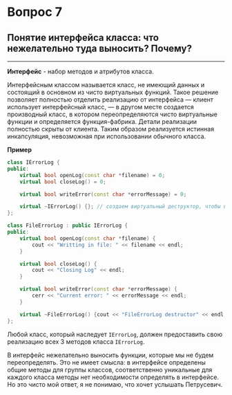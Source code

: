 # Вопрос 7
## Понятие интерфейса класса: что нежелательно туда выносить? Почему?	
___

**Интерфейс** - набор методов и атрибутов класса. 

Интерфейсным классом называется класс, не имеющий данных и состоящий в основном из чисто виртуальных функций. Такое решение позволяет полностью отделить реализацию от интерфейса — клиент использует интерфейсный класс, — в другом месте создается производный класс, в котором переопределяются чисто виртуальные функции и определяется функция-фабрика. Детали реализации полностью скрыты от клиента. Таким образом реализуется истинная инкапсуляция, невозможная при использовании обычного класса. 

**Пример**
```cpp
class IErrorLog {
public:
    virtual bool openLog(const char *filename) = 0;
    virtual bool closeLog() = 0;

    virtual bool writeError(const char *errorMessage) = 0;

    virtual ~IErrorLog() {}; // создаем виртуальный деструктор, чтобы вызывался соответствующий деструктор дочернего класса в случае, если удалим указатель на IErrorLog
};

class FileErrorLog : public IErrorLog {
public:
    virtual bool openLog(const char *filename) {
        cout << "Writting in file: " << filename << endl;
    }

    virtual bool closeLog() {
        cout << "Closing Log" << endl;
    }

    virtual bool writeError(const char *errorMessage) {
        cerr << "Current error: " << errorMessage << endl;
    }

    virtual ~FileErrorLog() {cout << "FileErrorLog destructor" << endl;}
};
```

[//]: <> (Объясни, пожалуйста, почему у тебя в переопределенных функциях ничего не возвращается, хотя тип возвращаемого значения объявлен как `bool`, но при этом код компилируется)

Любой класс, который наследует `IErrorLog`, должен предоставить свою реализацию всех 3 методов класса `IErrorLog`.

В интерфейс нежелательно выносить функции, которые мы не будем переопределять. Это не имеет смысла: в интерфейсе определены общие методы для группы классов, соответственно уникальные для каждого класса методы нет необходимости определять в интерфейсе. Но это чисто мой ответ, я не понимаю, что хочет услышать Петрусевич.

[//]: <> (Как по мне, отличный ответ) 
